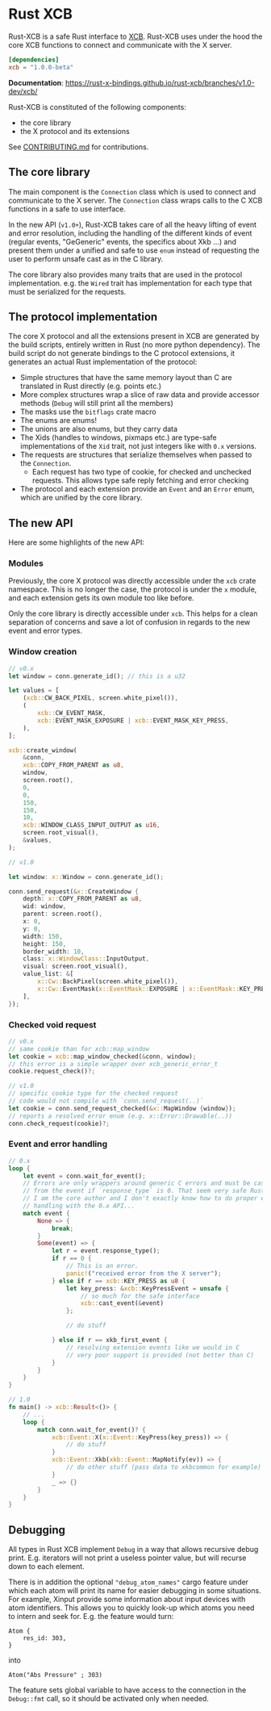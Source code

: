 # Rust XCB

Rust-XCB is a safe Rust interface to [XCB](http://xcb.freedesktop.org).
Rust-XCB uses under the hood the core XCB functions to connect and communicate
with the X server.

```toml
[dependencies]
xcb = "1.0.0-beta"
```

__Documentation__:
https://rust-x-bindings.github.io/rust-xcb/branches/v1.0-dev/xcb/

Rust-XCB is constituted of the following components:
 - the core library
 - the X protocol and its extensions

See [CONTRIBUTING.md](https://github.com/rust-x-bindings/rust-xcb/blob/v1.0-dev/CONTRIBUTING.md) for contributions.

## The core library

The main component is the `Connection` class which is used to connect and
communicate to the X server. The `Connection` class wraps calls to the C XCB
functions in a safe to use interface.

In the new API (`v1.0+`), Rust-XCB takes care of all the heavy lifting of event
and error resolution, including the handling of the different kinds of event
(regular events, "GeGeneric" events, the specifics about Xkb ...) and present
them under a unified and safe to use `enum` instead of requesting the user to
perform unsafe cast as in the C library.

The core library also provides many traits that are used in the protocol
implementation. e.g. the `Wired` trait has implementation for each type that
must be serialized for the requests.

## The protocol implementation

The core X protocol and all the extensions present in XCB are generated by the
build scripts, entirely written in Rust (no more python dependency).
The build script do not generate bindings to the C protocol extensions, it
generates an actual Rust implementation of the protocol:
 - Simple structures that have the same memory layout than C are translated in
   Rust directly (e.g. points etc.)
 - More complex structures wrap a slice of raw data and provide accessor methods
   (`Debug` will still print all the members)
 - The masks use the `bitflags` crate macro
 - The enums are enums!
 - The unions are also enums, but they carry data
 - The Xids (handles to windows, pixmaps etc.) are type-safe implementations of
   the `Xid` trait, not just integers like with `0.x` versions.
 - The requests are structures that serialize themselves when passed to the
   `Connection`.
    - Each request has two type of cookie, for checked and unchecked requests.
      This allows type safe reply fetching and error checking
 - The protocol and each extension provide an `Event` and an `Error` enum,
   which are unified by the core library.

## The new API

Here are some highlights of the new API:

### Modules

Previously, the core X protocol was directly accessible under the `xcb` crate
namespace. This is no longer the case, the protocol is under the `x` module,
and each extension gets its own module too like before.

Only the core library is directly accessible under `xcb`.
This helps for a clean separation of concerns and save a lot of confusion in
regards to the new event and error types.

### Window creation

```rust
// v0.x
let window = conn.generate_id(); // this is a u32

let values = [
    (xcb::CW_BACK_PIXEL, screen.white_pixel()),
    (
        xcb::CW_EVENT_MASK,
        xcb::EVENT_MASK_EXPOSURE | xcb::EVENT_MASK_KEY_PRESS,
    ),
];

xcb::create_window(
    &conn,
    xcb::COPY_FROM_PARENT as u8,
    window,
    screen.root(),
    0,
    0,
    150,
    150,
    10,
    xcb::WINDOW_CLASS_INPUT_OUTPUT as u16,
    screen.root_visual(),
    &values,
);

// v1.0

let window: x::Window = conn.generate_id();

conn.send_request(&x::CreateWindow {
    depth: x::COPY_FROM_PARENT as u8,
    wid: window,
    parent: screen.root(),
    x: 0,
    y: 0,
    width: 150,
    height: 150,
    border_width: 10,
    class: x::WindowClass::InputOutput,
    visual: screen.root_visual(),
    value_list: &[
        x::Cw::BackPixel(screen.white_pixel()),
        x::Cw::EventMask(x::EventMask::EXPOSURE | x::EventMask::KEY_PRESS),
    ],
});
```

### Checked void request
```rust
// v0.x
// same cookie than for xcb::map_window
let cookie = xcb::map_window_checked(&conn, window);
// this error is a simple wrapper over xcb_generic_error_t
cookie.request_check()?;

// v1.0
// specific cookie type for the checked request
// code would not compile with `conn.send_request(..)`
let cookie = conn.send_request_checked(&x::MapWindow {window});
// reports a resolved error enum (e.g. x::Error::Drawable(..))
conn.check_request(cookie)?;

```

### Event and error handling
```rust
// 0.x
loop {
    let event = conn.wait_for_event();
    // Errors are only wrappers around generic C errors and must be casted
    // from the event if `response_type` is 0. That seem very safe Rust...
    // I am the core author and I don't exactly know how to do proper error
    // handling with the 0.x API...
    match event {
        None => {
            break;
        }
        Some(event) => {
            let r = event.response_type();
            if r == 0 {
                // This is an error.
                panic!("received error from the X server");
            } else if r == xcb::KEY_PRESS as u8 {
                let key_press: &xcb::KeyPressEvent = unsafe {
                    // so much for the safe interface
                    xcb::cast_event(&event)
                };

                // do stuff

            } else if r == xkb_first_event {
                // resolving extension events like we would in C
                // very poor support is provided (not better than C)
            }
        }
    }
}

// 1.0
fn main() -> xcb::Result<()> {
    // ...
    loop {
        match conn.wait_for_event()? {
            xcb::Event::X(x::Event::KeyPress(key_press)) => {
                // do stuff
            }
            xcb::Event::Xkb(xkb::Event::MapNotify(ev)) => {
                // do other stuff (pass data to xkbcommon for example)
            }
            _ => {}
        }
    }
}
```

## Debugging

All types in Rust XCB implement `Debug` in a way that allows recursive debug print.
E.g. iterators will not print a useless pointer value, but will recurse down to each element.

There is in addition the optional `"debug_atom_names"` cargo feature under which each atom
will print its name for easier debugging in some situations.
For example, Xinput provide some information about input devices with atom identifiers.
This allows you to quickly look-up which atoms you need to intern and seek for.
E.g. the feature would turn:
```
Atom {
    res_id: 303,
}
```
into
```
Atom("Abs Pressure" ; 303)
```

The feature sets global variable to have access to the connection in the `Debug::fmt` call,
so it should be activated only when needed.
